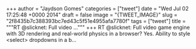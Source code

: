 
+++
author = "Jaydson Gomes"
categories = ["tweet"]
date = "Wed Jul 02 17:25:48 +0000 2014"
draft = false
image = "{TWEET_IMAGE}"
slug = "2f8435b7c388393bc7ed43c5f51e4955afa7780f"
tags = ["tweet"]
title = """RT @slicknet: Full video ..."""
+++
RT @slicknet: Full video game engine with 3D rendering and real-world physics in a browser? Yes. Ability to style &lt;select&gt; dropdowns in a b…

